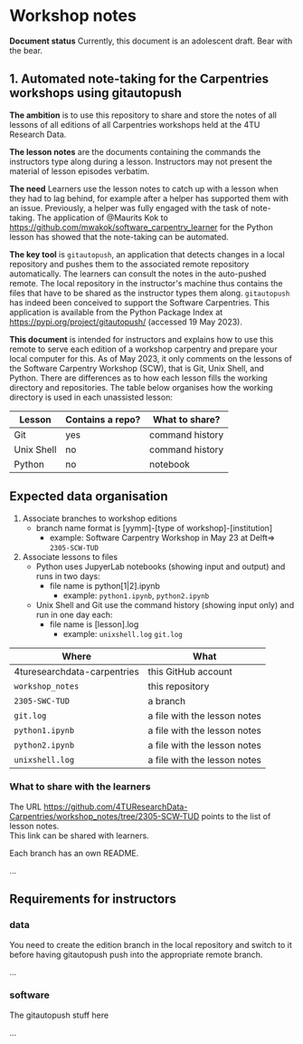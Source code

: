 # Workshop notes

**Document status** Currently, this document is an adolescent draft. Bear with the bear.

## 1. Automated note-taking for the Carpentries workshops using gitautopush

**The ambition** is to use this repository to share and store the notes of all lessons of all editions of all Carpentries workshops held at the 4TU Research Data. 

**The lesson notes** are the documents containing the commands the instructors type along during a lesson. 
Instructors may not present the material of lesson episodes verbatim.

**The need** Learners use the lesson notes to catch up with a lesson when they had to lag behind, for example after a helper has supported them with an issue. 
Previously, a helper was fully engaged with the task of note-taking. The application of @Maurits Kok to https://github.com/mwakok/software_carpentry_learner for the Python lesson has showed that the note-taking can be automated.

**The key tool** is `gitautopush`, an application that detects changes in a local repository and pushes them to the associated remote repository automatically. The learners can consult the notes in the auto-pushed remote. 
The local repository in the instructor's machine thus contains the files that have to be shared as the instructor types them along. 
`gitautopush` has indeed been conceived to support the Software Carpentries. 
This application is available from the Python Package Index at https://pypi.org/project/gitautopush/ (accessed 19 May 2023).

**This document** is intended for instructors and explains how to use this remote to serve each edition of a workshop carpentry and prepare your local computer for this. 
As of May 2023, it only comments on the lessons of the Software Carpentry Workshop (SCW), that is Git, Unix Shell, and Python.
There are differences as to how each lesson fills the working directory and repositories. 
The table below organises how the working directory is used in each unassisted lesson:

| Lesson | Contains a repo? | What to share? | 
|-------|------|------| 
| Git | yes | command history |
| Unix Shell  | no | command history |
| Python | no | notebook |

## Expected data organisation  

1. Associate branches to workshop editions
    * branch name format is \[yymm\]-\[type of workshop\]-\[institution\]
      * example: Software Carpentry Workshop in May 23 at Delft=> `2305-SCW-TUD`   
2. Associate lessons to files
    * Python uses JupyerLab notebooks (showing input and output) and runs in two days:
      * file name is python\[1|2\].ipynb
        * example: `python1.ipynb`, `python2.ipynb` 
    * Unix Shell and Git use the command history (showing input only) and run in one day each:  
      * file name is \[lesson\].log  
        * example: `unixshell.log` `git.log` 



| Where | What | 
|-------|------| 
| 4turesearchdata-carpentries  | this GitHub account | 
| `workshop_notes` | this repository |
| `2305-SWC-TUD` | a branch |
| `git.log`       | a file with the lesson notes |
| `python1.ipynb` | a file with the lesson notes |
| `python2.ipynb` | a file with the lesson notes |
| `unixshell.log` | a file with the lesson notes |


### What to share with the learners

The URL https://github.com/4TUResearchData-Carpentries/workshop_notes/tree/2305-SCW-TUD points to the list of lesson notes.  
This link can be shared with learners. 

Each branch has an own README.

...

## Requirements for instructors

### data

You need to create the edition branch in the local repository
and switch to it before having gitautopush push into the appropriate remote branch.

...

### software

The gitautopush stuff here

...



